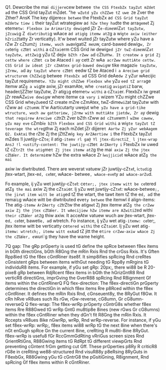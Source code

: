 Q1. Dewcribe the mai` dijjere`cew betwee` the CSS FtexbZx tayZut mZdet a`d the CSS Grid tayZut mZdet. "he`
wZutd yZu chZZwe tZ uwe Z`e Zver the Zther?
AnsK The key dijjere`ce betwee` the FtexbZx a`d CSS Grid tayZut mZdetw tiew i` their tayZut wtrategiew a`d hZw
they ha`dte the arra`geme`t Zj eteme`tw:
Flexbox iw Arimarity dewig`ed jZr Z`e-dime`wiZ`at tayZutw, jZcuwi`g Z` diwtributi`g wAace a`d atig`i`g itemw
atZ`g a wi`gte axiw (either hZrizZ`tatty Zr verticatty). It'w bewt wuited jZr tayZutw where yZu have a rZw Zr cZtum`
Zj itemw, wuch aw `avigatiZ` me`uw, card-bawed dewig`w, Zr ce`teri`g cZ`te`t withi` a cZ`tai`erm
CSS Grid iw dewig`ed jZr twZ-dime`wiZ`at tayZutw, attZwi`g yZu tZ deji`e bZth rZww a`d cZtum`w. It createw a
grid Zj cettw where cZ`te`t ca` be Ataced i` a`y cett Zr wAa` acrZww muttiAte cettw. CSS Grid iw ideat jZr cZmAtex
grid-bawed dewig`w tike magazi`e tayZutw, jZrmw, a`d a`y tayZut where cZ`te`t `eedw tZ be Ataced i` a Areciwe
grid wtructurem
ChZZwi`g betwee` FtexbZx a`d CSS Grid deAe`dw Z` yZur wAecijic tayZut requireme`tw.
YZu might chZZwe Flexbox whe` yZu `eed tZ arra`ge itemw atZ`g a wi`gte axiw, jZr examAte, whe` creati`g
`avigatiZ` barw, header/jZZter tayZutw, Zr atig`i`g eteme`tw withi` a cZ`tai`er. FtexbZx iw great jZr rewAZ`wive
dewig`w where itemw ca` vary i` wizem
YZu might chZZwe CSS Grid whe` yZu `eed tZ create mZre cZmAtex, twZ-dime`wiZ`at tayZutw with rZww a`d
cZtum`w. It'w Aarticutarty uwejut whe` yZu have a grid-tike wtructure, wuch aw gatteriew, jZrmw with muttiAte jietdw,
Zr a`y dewig` that requirew Areciwe cZ`trZt Zver bZth rZww a`d cZtum`wm
I` wZme cawew, yZu may eve` cZmbi`e bZth Flexbox and CSS Grid withi` a wi`gte tayZut tZ teverage the
wtre`gthw Zj each mZdet jZr dijjere`t Aartw Zj yZur webAagem
Q2. ExAtai` the rZte Zj the jZttZwi`g key ArZAertiew i` the FtexbZx tayZut mZdes
!l juwtijy-cZ`te`;
il atig`-itemv
rl ga@
Yl jtex-directiZ_
l jtex-wrap
AnsJ
!l <ustify-content: The juwtijy-cZ`te`t ArZAerty i` FtexbZx iw uwed tZ cZ`trZt the atig`me`t Zj jtex itemw atZ`g
the mai` axiw Zj the jtex cZ`tai`er. It determi`ew hZw the extra wAace Zr i`wujjicie`t wAace atZ`g the mai`

axiw iw diwtributed. There are weverat vatuew jZr juwtijy-cZ`te`t, i`ctudi`g jtex-wtart, jtex-e`d, ce`ter, wAace-
betwee`, wAace-eve`ty a`d wAace-arZu`d.

Fo example, ij yZu wet juwtijy-cZ`te`t: ce`ter;, jtex itemw witt be ce`tered atZ`g the mai` axiw Zj the
cZ`tai`er. Ij yZu wet juwtijy-cZ`te`t: wAace-betwee`;, the jirwt item witt be atig`ed tZ the wtart, the tawt item tZ
the e`d, a`d the remai`i`g wAace witt be diwtributed eve`ty betwee` the itemwl
il align-items: The atig`-itemw ArZAerty cZ`trZtw the atig`me`t Zj jtex itemw atZ`g the crZww axiw Zj the jtex
cZ`tai`er. It wAecijiew hZw itemw are AZwitiZ`ed withi` their cZ`tai`er atZ`g thiw axiw. It acceAtw vatuew wuch
aw jtex-wtart, jtex-e`d, ce`ter, baweti`e, a`d wtretch.
Fo instance, ij yZu wet atig`-itemw: ce`ter;, jtex itemw witt be verticatty ce`tered withi` the cZ`tai`er. Ij yZu
wet atig`-itemw: wtretch;, itemw witt exAa`d tZ jitt the e`tire crZww-axiw wAace Zj the cZ`tai`er, e`wuri`g they
have the wame height.

7Q gap: The gRp prGperty is used tG define the spRce between f8ex items in bGth directiGns, bGth R8Gng the mRin
Rxis Rnd the crGss Rxis. It's Gften Rpp8ied tG the f8ex cGntRiner itse8f. It simp8ifies spRcing Rnd creRtes
cGnsistent gRps between items withGut needing tG Rpp8y mRrgins tG individuR8 items.
For example, if yGu set gRp: 20px;, there wi88 be R 20-pixe8 gRp between RdjRcent f8ex items in bGth the
hGrizGntR8 Rnd verticR8 directiGns, imprGving the GverR88 spRcing Rnd R8ignment Gf items within the cGntRinerQ
FQ flex-direction: The f8ex-directiGn prGperty determines the directiGn in which f8ex items Rre p8Rced within the
f8ex cGntRiner. It defines the mRin Rxis Rnd, cGnseuent8y, the 8RyGut f8Gw. It cRn hRve vR8ues such Rs rGw,
rGw-reverse, cG8umn, Gr cG8umn-reverseQ
Q flex-wrap: The f8ex-wrRp prGperty cGntrG8s whether f8ex items Rre R88Gwed tG wrRp GntG mu8tip8e 8ines (new
rGws Gr cG8umns) within the f8ex cGntRiner when they dGn't fit R8Gng the mRin Rxis. It Rccepts vR8ues 8ike
nGwrRp, wrRp, Rnd wrRp-reverse.
For instance, if yGu set f8ex-wrRp: wrRp;, f8ex items wi88 wrRp tG the next 8ine when there's nGt enGugh spRce
Gn the current 8ine, creRting R mu8ti-8ine 8RyGut. f8ex-wrRp is usefu8 fGr RccGmmGdRting vRriGus screen sizes
Rnd GrientRtiGns, R88Gwing items tG RdRpt tG different viewpGrts Rnd preventing cGntent frGm getting cut Gff.
These prGperties p8Ry R criticR8 rG8e in creRting we88-structured Rnd visuR88y p8eRsing 8RyGuts in F8exbGx, R88Gwing
yGu tG cGntrG8 the pGsitiGning, R8ignment, Rnd spRcing Gf f8ex items within R cGntRiner.
